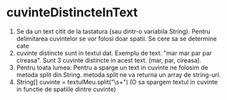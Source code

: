 # cuvinteDistincteInText
1. Se da un text citit de la tastatura (sau dintr-o variabila String). Pentru delimitarea cuvintelor se vor folosi doar spatii. Se cere sa se determine cate
2.  cuvinte distincte sunt in textul dat. Exemplu de text. "mar mar par par cireasa". Sunt 3 cuvinte distincte in acest text. (mar, par, cireasa). 
3.  Pentru toata lumea: Pentru a sparge un text in cuvinte ne folosim de metoda split din String. metoda split ne va returna  un array de string-uri. 
4.  String[] cuvinte = textulMeu.split("\\s+") (O sa spargem textul in cuvinte in functie de spatiile dintre cuvinte)
